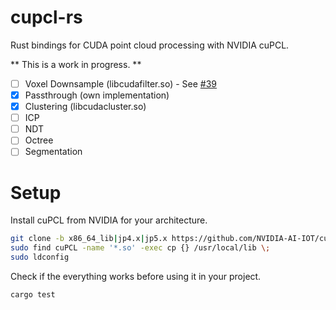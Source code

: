 # cupcl-rs

Rust bindings for CUDA point cloud processing with NVIDIA cuPCL.

** This is a work in progress. **

- [ ] Voxel Downsample (libcudafilter.so) - See [#39](https://github.com/NVIDIA-AI-IOT/cuPCL/issues/39)
- [x] Passthrough (own implementation)
- [x] Clustering (libcudacluster.so)
- [ ] ICP
- [ ] NDT
- [ ] Octree
- [ ] Segmentation

# Setup

Install cuPCL from NVIDIA for your architecture.
```bash
git clone -b x86_64_lib|jp4.x|jp5.x https://github.com/NVIDIA-AI-IOT/cuPCL
sudo find cuPCL -name '*.so' -exec cp {} /usr/local/lib \;
sudo ldconfig
```

Check if the everything works before using it in your project.
```bash
cargo test
```


